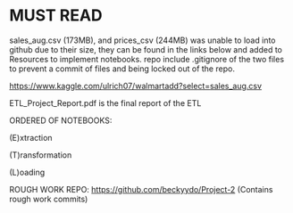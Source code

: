# MUST READ

sales_aug.csv (173MB), and prices_csv (244MB) was unable to load into github due to their size, they can be found in the links below and added to Resources to implement notebooks. repo include .gitignore of the two files to prevent a commit of files and being locked out of the repo.

https://www.kaggle.com/ulrich07/walmartadd?select=sales_aug.csv

ETL_Project_Report.pdf is the final report of the ETL

ORDERED OF NOTEBOOKS:

(E)xtraction

(T)ransformation

(L)oading

ROUGH WORK REPO: https://github.com/beckyydo/Project-2 (Contains rough work commits)
